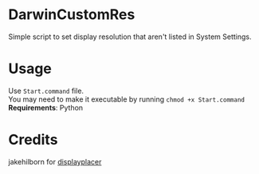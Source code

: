 # DarwinCustomRes
Simple script to set display resolution that aren't listed in System Settings.
# Usage
Use `Start.command` file. <br>
You may need to make it executable by running `chmod +x Start.command` <br>
**Requirements**: Python
# Credits
jakehilborn for [displayplacer](https://github.com/jakehilborn/displayplacer)
